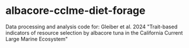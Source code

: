 # albacore-cclme-diet-forage
Data processing and analysis code for: Gleiber et al. 2024 "Trait-based indicators of resource selection by albacore tuna in the California Current Large Marine Ecosystem"
